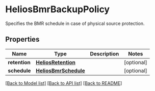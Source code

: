 # HeliosBmrBackupPolicy

Specifies the BMR schedule in case of physical source protection.

## Properties
Name | Type | Description | Notes
------------ | ------------- | ------------- | -------------
**retention** | [**HeliosRetention**](HeliosRetention.md) |  | [optional] 
**schedule** | [**HeliosBmrSchedule**](HeliosBmrSchedule.md) |  | [optional] 

[[Back to Model list]](../README.md#documentation-for-models) [[Back to API list]](../README.md#documentation-for-api-endpoints) [[Back to README]](../README.md)


